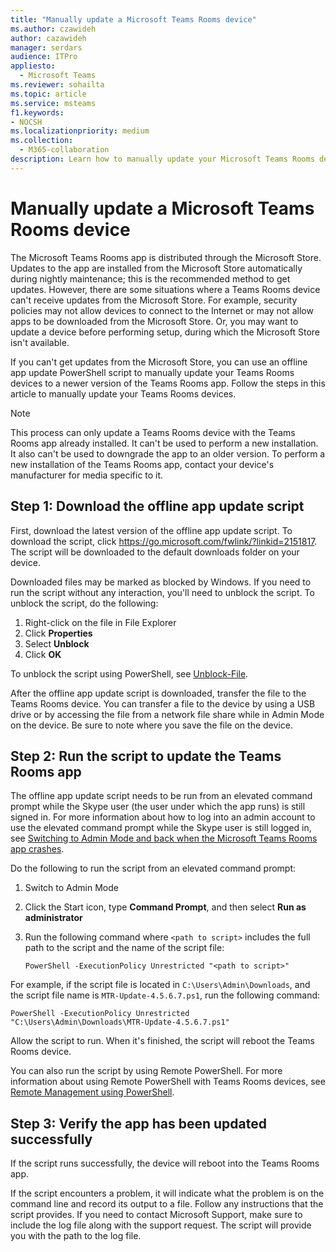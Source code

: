 ```yaml
---
title: "Manually update a Microsoft Teams Rooms device"
ms.author: czawideh
author: cazawideh
manager: serdars
audience: ITPro
appliesto: 
  - Microsoft Teams
ms.reviewer: sohailta
ms.topic: article
ms.service: msteams
f1.keywords:
- NOCSH
ms.localizationpriority: medium
ms.collection:
  - M365-collaboration
description: Learn how to manually update your Microsoft Teams Rooms device to a specific version.
---
```


# Manually update a Microsoft Teams Rooms device

The Microsoft Teams Rooms app is distributed through the Microsoft Store. Updates to the app are installed from the Microsoft Store automatically during nightly maintenance; this is the recommended method to get updates. However, there are some situations where a Teams Rooms device can't receive updates from the Microsoft Store. For example, security policies may not allow devices to connect to the Internet or may not allow apps to be downloaded from the Microsoft Store. Or, you may want to update a device before performing setup, during which the Microsoft Store isn't available.

If you can't get updates from the Microsoft Store, you can use an offline app update PowerShell script to manually update your Teams Rooms devices to a newer version of the Teams Rooms app. Follow the steps in this article to manually update your Teams Rooms devices.

> [!NOTE]
> This process can only update a Teams Rooms device with the Teams Rooms app already installed. It can't be used to perform a new installation. It also can't be used to downgrade the app to an older version. To perform a new installation of the Teams Rooms app, contact your device's manufacturer for media specific to it.

## Step 1: Download the offline app update script

First, download the latest version of the offline app update script. To download the script, click <https://go.microsoft.com/fwlink/?linkid=2151817>. The script will be downloaded to the default downloads folder on your device.

Downloaded files may be marked as blocked by Windows. If you need to run the script without any interaction, you'll need to unblock the script. To unblock the script, do the following:

1. Right-click on the file in File Explorer
2. Click **Properties**
3. Select **Unblock**
4. Click **OK**

To unblock the script using PowerShell, see [Unblock-File](/powershell/module/microsoft.powershell.utility/unblock-file?view=powershell-7.1).

After the offline app update script is downloaded, transfer the file to the Teams Rooms device. You can transfer a file to the device by using a USB drive or by accessing the file from a network file share while in Admin Mode on the device. Be sure to note where you save the file on the device.

## Step 2: Run the script to update the Teams Rooms app

The offline app update script needs to be run from an elevated command prompt while the Skype user (the user under which the app runs) is still signed in. For more information about how to log into an admin account to use the elevated command prompt while the Skype user is still logged in, see [Switching to Admin Mode and back when the Microsoft Teams Rooms app crashes](rooms-operations.md#switching-to-admin-mode-and-back-when-the-microsoft-teams-rooms-app-crashes).

Do the following to run the script from an elevated command prompt:

1. Switch to Admin Mode
2. Click the Start icon, type **Command Prompt**, and then select **Run as administrator**
3. Run the following command where `<path to script>` includes the full path to the script and the name of the script file:

    ```console
    PowerShell -ExecutionPolicy Unrestricted "<path to script>"
    ```

For example, if the script file is located in `C:\Users\Admin\Downloads`, and the script file name is `MTR-Update-4.5.6.7.ps1`, run the following command:

```console
PowerShell -ExecutionPolicy Unrestricted "C:\Users\Admin\Downloads\MTR-Update-4.5.6.7.ps1"
```

Allow the script to run. When it's finished, the script will reboot the Teams Rooms device.

You can also run the script by using Remote PowerShell. For more information about using Remote PowerShell with Teams Rooms devices, see [Remote Management using PowerShell](rooms-operations.md#remote-management-using-powershell).

## Step 3: Verify the app has been updated successfully

If the script runs successfully, the device will reboot into the Teams Rooms app.

If the script encounters a problem, it will indicate what the problem is on the command line and record its output to a file. Follow any instructions that the script provides. If you need to contact Microsoft Support, make sure to include the log file along with the support request. The script will provide you with the path to the log file.
